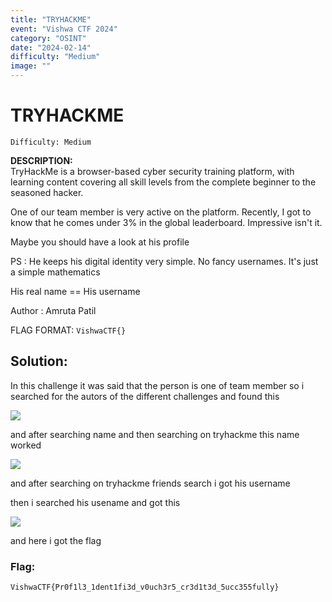 ```yaml
---
title: "TRYHACKME"
event: "Vishwa CTF 2024"
category: "OSINT"
date: "2024-02-14"
difficulty: "Medium"
image: ""
---
```

# TRYHACKME 
`Difficulty: Medium`

**DESCRIPTION:** <br>
TryHackMe is a browser-based cyber security training platform, with learning content covering all skill levels from the complete beginner to the seasoned hacker.

One of our team member is very active on the platform. Recently, I got to know that he comes under 3% in the global leaderboard. Impressive isn't it.

Maybe you should have a look at his profile

PS : He keeps his digital identity very simple. No fancy usernames. It's just a simple mathematics

His real name == His username

Author : Amruta Patil

FLAG FORMAT: `VishwaCTF{}`

## Solution: 


In this challenge it was said that the person is one of team member so i searched for the autors of the different challenges and found this

![](../../assets/1_4lwtD_JJyqAypzgQsRHoAQ.png)

and after searching name and then searching on tryhackme this name worked

![](../../assets/1_8i_vASBZYvI1lJuAc-w4pQ.png)

and after searching on tryhackme friends search i got his username

then i searched his usename and got this

![](../../assets/1_EOqoEAfxUBFFTTNJDaRqKA.png)

and here i got the flag


### Flag:
`VishwaCTF{Pr0f1l3_1dent1fi3d_v0uch3r5_cr3d1t3d_5ucc355fully}`
